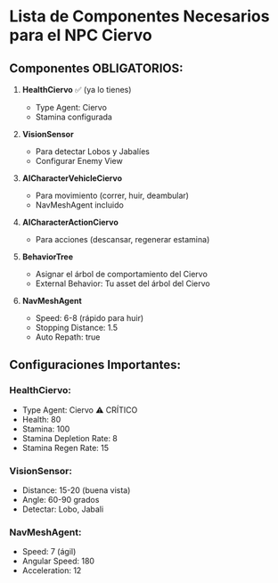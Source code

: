 # Lista de Componentes Necesarios para el NPC Ciervo

## Componentes OBLIGATORIOS:

1. **HealthCiervo** ✅ (ya lo tienes)
   - Type Agent: Ciervo
   - Stamina configurada

2. **VisionSensor** 
   - Para detectar Lobos y Jabalíes
   - Configurar Enemy View

3. **AICharacterVehicleCiervo**
   - Para movimiento (correr, huir, deambular)
   - NavMeshAgent incluido

4. **AICharacterActionCiervo**
   - Para acciones (descansar, regenerar estamina)

5. **BehaviorTree**
   - Asignar el árbol de comportamiento del Ciervo
   - External Behavior: Tu asset del árbol del Ciervo

6. **NavMeshAgent**
   - Speed: 6-8 (rápido para huir)
   - Stopping Distance: 1.5
   - Auto Repath: true

## Configuraciones Importantes:

### HealthCiervo:
- Type Agent: Ciervo ⚠️ CRÍTICO
- Health: 80
- Stamina: 100
- Stamina Depletion Rate: 8
- Stamina Regen Rate: 15

### VisionSensor:
- Distance: 15-20 (buena vista)
- Angle: 60-90 grados
- Detectar: Lobo, Jabali

### NavMeshAgent:
- Speed: 7 (ágil)
- Angular Speed: 180
- Acceleration: 12
